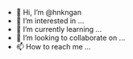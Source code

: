 - 👋 Hi, I’m @hnkngan
- 👀 I’m interested in ...
- 🌱 I’m currently learning ...
- 💞️ I’m looking to collaborate on ...
- 📫 How to reach me ...

<!---
hnkngan/hnkngan is a ✨ special ✨ repository because its `README.md` (this file) appears on your GitHub profile.
You can click the Preview link to take a look at your changes.
--->
